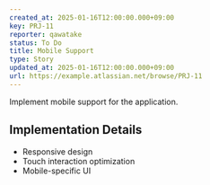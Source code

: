 ```yaml
---
created_at: 2025-01-16T12:00:00.000+09:00
key: PRJ-11
reporter: qawatake
status: To Do
title: Mobile Support
type: Story
updated_at: 2025-01-16T12:00:00.000+09:00
url: https://example.atlassian.net/browse/PRJ-11
---
```


Implement mobile support for the application.

## Implementation Details
- Responsive design
- Touch interaction optimization
- Mobile-specific UI
